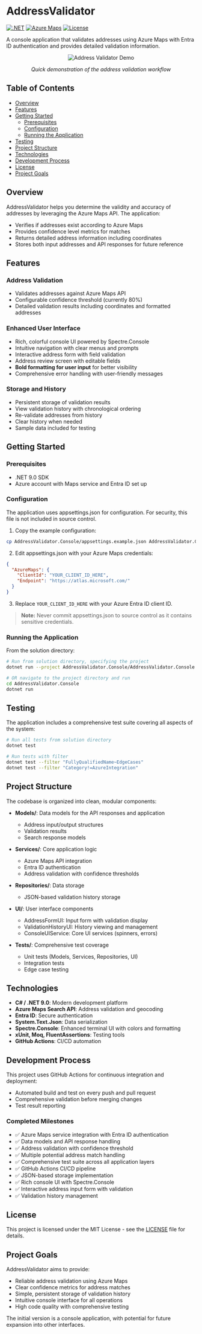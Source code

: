 # AddressValidator

[![.NET](https://img.shields.io/badge/.NET-9.0-512BD4)](https://dotnet.microsoft.com/download) [![Azure Maps](https://img.shields.io/badge/Azure-Maps-0078D4)](https://azure.microsoft.com/en-us/services/azure-maps/) [![License](https://img.shields.io/badge/License-MIT-blue.svg)](LICENSE)

A console application that validates addresses using Azure Maps with Entra ID authentication and provides detailed validation information.

<div align="center">

![Address Validator Demo](demo/Address%20Validator%20Demo.gif)

*Quick demonstration of the address validation workflow*
</div>

## Table of Contents

- [Overview](#overview)
- [Features](#features)
- [Getting Started](#getting-started)
  - [Prerequisites](#prerequisites)
  - [Configuration](#configuration)
  - [Running the Application](#running-the-application)
- [Testing](#testing)
- [Project Structure](#project-structure)
- [Technologies](#technologies)
- [Development Process](#development-process)
- [License](#license)
- [Project Goals](#project-goals)

## Overview

AddressValidator helps you determine the validity and accuracy of addresses by leveraging the Azure Maps API. The application:

- Verifies if addresses exist according to Azure Maps
- Provides confidence level metrics for matches
- Returns detailed address information including coordinates
- Stores both input addresses and API responses for future reference

## Features

### Address Validation

- Validates addresses against Azure Maps API
- Configurable confidence threshold (currently 80%)
- Detailed validation results including coordinates and formatted addresses

### Enhanced User Interface

- Rich, colorful console UI powered by Spectre.Console
- Intuitive navigation with clear menus and prompts
- Interactive address form with field validation
- Address review screen with editable fields
- **Bold formatting for user input** for better visibility
- Comprehensive error handling with user-friendly messages

### Storage and History

- Persistent storage of validation results
- View validation history with chronological ordering
- Re-validate addresses from history
- Clear history when needed
- Sample data included for testing

## Getting Started

### Prerequisites

- .NET 9.0 SDK
- Azure account with Maps service and Entra ID set up

### Configuration

The application uses appsettings.json for configuration. For security, this file is not included in source control.

1. Copy the example configuration:
```bash
cp AddressValidator.Console/appsettings.example.json AddressValidator.Console/appsettings.json
```

2. Edit appsettings.json with your Azure Maps credentials:
```json
{
  "AzureMaps": {
    "ClientId": "YOUR_CLIENT_ID_HERE",
    "Endpoint": "https://atlas.microsoft.com/"
  }
}
```

3. Replace `YOUR_CLIENT_ID_HERE` with your Azure Entra ID client ID.

> **Note:** Never commit appsettings.json to source control as it contains sensitive credentials.

### Running the Application

From the solution directory:
```bash
# Run from solution directory, specifying the project
dotnet run --project AddressValidator.Console/AddressValidator.Console.csproj

# OR navigate to the project directory and run
cd AddressValidator.Console
dotnet run
```

## Testing

The application includes a comprehensive test suite covering all aspects of the system:

```bash
# Run all tests from solution directory
dotnet test

# Run tests with filter
dotnet test --filter "FullyQualifiedName~EdgeCases"
dotnet test --filter "Category!=AzureIntegration"
```

## Project Structure

The codebase is organized into clean, modular components:

- **Models/**: Data models for the API responses and application
  - Address input/output structures
  - Validation results
  - Search response models
  
- **Services/**: Core application logic
  - Azure Maps API integration
  - Entra ID authentication
  - Address validation with confidence thresholds
  
- **Repositories/**: Data storage
  - JSON-based validation history storage
  
- **UI/**: User interface components
  - AddressFormUI: Input form with validation display
  - ValidationHistoryUI: History viewing and management
  - ConsoleUIService: Core UI services (spinners, errors)
  
- **Tests/**: Comprehensive test coverage
  - Unit tests (Models, Services, Repositories, UI)
  - Integration tests
  - Edge case testing

## Technologies

- **C# / .NET 9.0**: Modern development platform
- **Azure Maps Search API**: Address validation and geocoding
- **Entra ID**: Secure authentication
- **System.Text.Json**: Data serialization
- **Spectre.Console**: Enhanced terminal UI with colors and formatting
- **xUnit, Moq, FluentAssertions**: Testing tools
- **GitHub Actions**: CI/CD automation

## Development Process

This project uses GitHub Actions for continuous integration and deployment:

- Automated build and test on every push and pull request
- Comprehensive validation before merging changes
- Test result reporting

### Completed Milestones

- ✅ Azure Maps service integration with Entra ID authentication
- ✅ Data models and API response handling
- ✅ Address validation with confidence threshold
- ✅ Multiple potential address match handling
- ✅ Comprehensive test suite across all application layers
- ✅ GitHub Actions CI/CD pipeline
- ✅ JSON-based storage implementation
- ✅ Rich console UI with Spectre.Console
- ✅ Interactive address input form with validation
- ✅ Validation history management

## License

This project is licensed under the MIT License - see the [LICENSE](LICENSE) file for details.

## Project Goals

AddressValidator aims to provide:

- Reliable address validation using Azure Maps
- Clear confidence metrics for address matches
- Simple, persistent storage of validation history
- Intuitive console interface for all operations
- High code quality with comprehensive testing

The initial version is a console application, with potential for future expansion into other interfaces.

